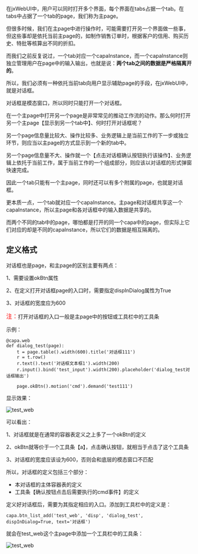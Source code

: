 在jxWebUI中，用户可以同时打开多个界面，每个界面在tabs占据一个tab。在tabs中占据了一个tab的page，我们称为主page。

但很多时候，我们在主page中进行操作时，可能需要打开另一个界面做一些事，但这些事却是依托当前主page的，如制作销售订单时，根据客户的信用、购买历史、特批等核算出不同的折扣。

而我们之前反复说过，一个tab对应一个capaInstance，而一个capaInstance则独立管理用户在page中的输入输出，也就是说：**两个tab之间的数据是严格隔离开的**。

所以，我们必须有一种依托当前tab向用户显示辅助page的手段，在jxWebUI中，就是对话框。

对话框是模态窗口，所以同时只能打开一个对话框。

在一个主page中打开另一个page是非常常见的推动工作流的动作。那么何时打开另一个主page【显示到另一个tab中】、何时打开对话框呢？

另一个page信息量比较大、操作比较多、业务逻辑上是当前工作的下一步或独立环节，则应当以主page的方式显示到一个新的tab中。

另一个page信息量不大、操作就一个【点击对话框确认按钮执行该操作】、业务逻辑上依托于当前工作，属于当前工作的一个组成部分，则应该以对话框的形式弹窗快速完成。

因此一个tab只能有一个主page，同时还可以有多个附属的page，也就是对话框。

更本质一点，一个tab就对应一个capaInstance。主page和对话框共享这一个capaInstance，所以主page和各对话框中的输入数据是共享的。

而两个不同的tab中的page，哪怕都是打开的同一个capa中的page，但实际上它们对应的却是不同的capaInstance，所以它们的数据是相互隔离的。

## 定义格式

对话框也是page，和主page的区别主要有两点：

1、需要设置okBtn属性

2、在定义打开对话框page的入口时，需要指定dispInDialog属性为True

3、对话框的宽度应为600

<font color=red size=3>注：</font>打开对话框的入口一般是主page中的按钮或工具栏中的工具条

示例：

	@capa.web
	def dialog_test(page):
	    t = page.table().width(600).title('对话框111')
	    r = t.row()
	    r.text().text('对话框文本框1').width(200)
	    r.input().bind('test_input').width(200).placeholder('dialog_test对话框输出')
	
	    page.okBtn().motion('cmd').demand('test111')

显示效果：

![test_web](http://115.29.52.95:10018/images/dhk_1.png)

可以看出：

1、对话框就是在通常的容器表定义之上多了一个okBtn的定义

2、okBtn就等价于一个工具条【a】，点击确认按钮，就相当于点击了这个工具条

3、对话框的宽度应该设为600，否则会和底层的模态窗口不匹配

所以，对话框的定义包括三个部分：

- 本对话框的主体容器表的定义
- 工具条【确认按钮点击后需要执行的cmd事件】的定义

定义好对话框后，需要为其指定相应的入口。添加到工具栏中的定义是：

	capa.btn_list_add('test_web', 'disp', 'dialog_test', dispInDialog=True, text='对话框')

就会在test_web这个主page中添加一个工具栏中的工具条：

![test_web](http://115.29.52.95:10018/images/web_1.png)